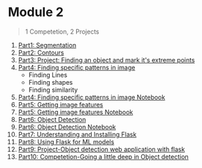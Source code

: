 # Module 2

> 1 Competetion, 2 Projects 

1. [Part1: Segmentation](https://docs.opencv.org/master/d3/db4/tutorial_py_watershed.html)
3. [Part2: Contours](Part2-contours.md)
4. [Part3: Project: Finding an object and mark it's extreme points](https://www.pyimagesearch.com/2016/04/11/finding-extreme-points-in-contours-with-opencv/)
5. [Part4: Finding specific patterns in image](Part4-specific-patterns.md)
   * Finding Lines
   * Finding shapes
   * Finding similarity
6. [Part4: Finding specific patterns in image Notebook](Part4-specific-patterns.md)
7. [Part5: Getting image features](Part5-features.md)
8. [Part5: Getting image features Notebook](Part5-features.ipynb)
9. [Part6: Object Detection](Part6-P4.md)
10. [Part6: Object Detection Notebook](Part6-P4.ipynb)
11. [Part7: Understanding and Installing Flask](Part7-Flask.md)
12. [Part8: Using Flask for ML models](Part8-Flask-ML.md)
13. [Part9: Project-Object detection web application with flask](Part9-P4.md)
14. [Part10: Competetion-Going a little deep in Object detection](Part10-article.md)
